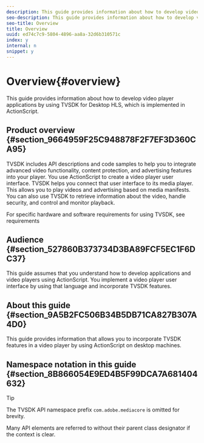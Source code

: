 ```yaml
---
description: This guide provides information about how to develop video player applications by using TVSDK for Desktop HLS, which is implemented in ActionScript.
seo-description: This guide provides information about how to develop video player applications by using TVSDK for Desktop HLS, which is implemented in ActionScript.
seo-title: Overview
title: Overview
uuid: ed74c7c9-5804-4896-aa8a-32d6b310571c
index: y
internal: n
snippet: y
---
```


# Overview{#overview}

This guide provides information about how to develop video player applications by using TVSDK for Desktop HLS, which is implemented in ActionScript.

## Product overview {#section_9664959F25C948878F2F7EF3D360CA95}

TVSDK includes API descriptions and code samples to help you to integrate advanced video functionality, content protection, and advertising features into your player. You use ActionScript to create a video player user interface. TVSDK helps you connect that user interface to its media player. This allows you to play videos and advertising based on media manifests. You can also use TVSDK to retrieve information about the video, handle security, and control and monitor playback.

For specific hardware and software requirements for using TVSDK, see  requirements

## Audience {#section_527860B373734D3BA89FCF5EC1F6DC37}

This guide assumes that you understand how to develop applications and video players using ActionScript. You implement a video player user interface by using that language and incorporate TVSDK features.

## About this guide {#section_9A5B2FC506B34B5DB71CA827B307A4D0}

This guide provides information that allows you to incorporate TVSDK features in a video player by using ActionScript on desktop machines.

## Namespace notation in this guide {#section_8B866054E9ED4B5F99DCA7A681404632}

>[!TIP]
>
>The TVSDK API namespace prefix `com.adobe.mediacore` is omitted for brevity. 
>
>Many API elements are referred to without their parent class designator if the context is clear.

